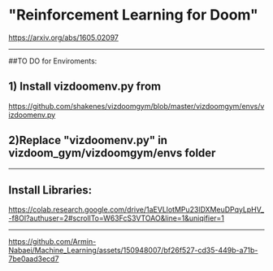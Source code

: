 # "Reinforcement Learning for Doom"
 
https://arxiv.org/abs/1605.02097
_______________________

##TO DO for Enviroments:
## 1) Install  vizdoomenv.py from 
https://github.com/shakenes/vizdoomgym/blob/master/vizdoomgym/envs/vizdoomenv.py
## 2)Replace "**vizdoomenv.py**" in vizdoom_gym/vizdoomgym/envs folder

_______________________

## Install Libraries:

https://colab.research.google.com/drive/1aEVLlotMPu23lDXMeuDPqyLpHV_-f8Ol?authuser=2#scrollTo=W63FcS3VTOAO&line=1&uniqifier=1

________________________



https://github.com/Armin-Nabaei/Machine_Learning/assets/150948007/bf26f527-cd35-449b-a71b-7be0aad3ecd7


